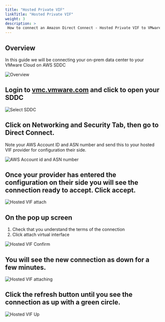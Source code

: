 ```yaml
---
title: "Hosted Private VIF"
linkTitle: "Hosted Private VIF"
weight: 3
description: >
 How to connect an Amazon Direct Connect - Hosted Private VIF to VMware Cloud on AWS 
---
```


## Overview

In this guide we will be connecting your on-prem data center to your VMware Cloud on AWS SDDC

![Overview](https://vmc-onboarding-images.s3-us-west-2.amazonaws.com/2.Connect-SDDC/direct-connect/hosted-private-vif/overview.png)

## Login to [vmc.vmware.com](https://vmc.vmware.com) and click to open your SDDC

![Select SDDC](https://vmc-onboarding-images.s3-us-west-2.amazonaws.com/2.Connect-SDDC/direct-connect/hosted-private-vif/selectsddc.png)

## Click on Networking and Security Tab, then go to Direct Connect. 

Note your AWS Account ID and ASN number and send this to your hosted VIF provider for configuration their side. 

![AWS Account id and ASN number](https://vmc-onboarding-images.s3-us-west-2.amazonaws.com/2.Connect-SDDC/direct-connect/hosted-private-vif/awsaccountid.jpg)

## Once your provider has entered the configuration on their side you will see the connection ready to accept. Click accept. 

![Hosted VIF attach](https://vmc-onboarding-images.s3-us-west-2.amazonaws.com/2.Connect-SDDC/direct-connect/hosted-private-vif/hostedvifattach.png)

## On the pop up screen 
1. Check that you understand the terms of the connection
2. Click attach virtual interface

![Hosted VIF Confirm](https://vmc-onboarding-images.s3-us-west-2.amazonaws.com/2.Connect-SDDC/direct-connect/hosted-private-vif/hostedvifconfirm.png)

## You will see the new connection as down for a few minutes. 

![Hosted VIF attaching](https://vmc-onboarding-images.s3-us-west-2.amazonaws.com/2.Connect-SDDC/direct-connect/hosted-private-vif/hostedvifattaching.png)

## Click the refresh button until you see the connection as up with a green circle. 

![Hosted VIF Up](https://vmc-onboarding-images.s3-us-west-2.amazonaws.com/2.Connect-SDDC/direct-connect/hosted-private-vif/hostedvifup.png)